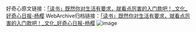 好奇心原文链接：[「读书」既然你对生活有要求，就看点厉害的入门款吧！_文化_好奇心日报-杨樱](https://www.qdaily.com/articles/6479.html)
WebArchive归档链接：[「读书」既然你对生活有要求，就看点厉害的入门款吧！_文化_好奇心日报-杨樱](https://web.archive.org/web/https://www.qdaily.com/articles/6479.html)
![image](http://ww3.sinaimg.cn/large/007d5XDply1g3w9y46y55j30vy0hfk1w)